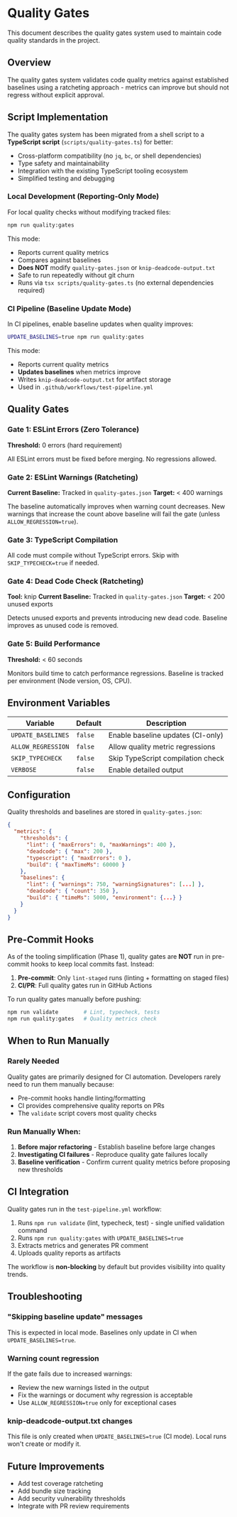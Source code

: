 # Quality Gates

This document describes the quality gates system used to maintain code quality standards in the project.

## Overview

The quality gates system validates code quality metrics against established baselines using a ratcheting approach - metrics can improve but should not regress without explicit approval.

## Script Implementation

The quality gates system has been migrated from a shell script to a **TypeScript script** (`scripts/quality-gates.ts`) for better:
- Cross-platform compatibility (no `jq`, `bc`, or shell dependencies)
- Type safety and maintainability
- Integration with the existing TypeScript tooling ecosystem
- Simplified testing and debugging

### Local Development (Reporting-Only Mode)

For local quality checks without modifying tracked files:

```bash
npm run quality:gates
```

This mode:
- Reports current quality metrics
- Compares against baselines
- **Does NOT** modify `quality-gates.json` or `knip-deadcode-output.txt`
- Safe to run repeatedly without git churn
- Runs via `tsx scripts/quality-gates.ts` (no external dependencies required)

### CI Pipeline (Baseline Update Mode)

In CI pipelines, enable baseline updates when quality improves:

```bash
UPDATE_BASELINES=true npm run quality:gates
```

This mode:
- Reports current quality metrics
- **Updates baselines** when metrics improve
- Writes `knip-deadcode-output.txt` for artifact storage
- Used in `.github/workflows/test-pipeline.yml`

## Quality Gates

### Gate 1: ESLint Errors (Zero Tolerance)

**Threshold:** 0 errors (hard requirement)

All ESLint errors must be fixed before merging. No regressions allowed.

### Gate 2: ESLint Warnings (Ratcheting)

**Current Baseline:** Tracked in `quality-gates.json`
**Target:** < 400 warnings

The baseline automatically improves when warning count decreases. New warnings that increase the count above baseline will fail the gate (unless `ALLOW_REGRESSION=true`).

### Gate 3: TypeScript Compilation

All code must compile without TypeScript errors. Skip with `SKIP_TYPECHECK=true` if needed.

### Gate 4: Dead Code Check (Ratcheting)

**Tool:** knip
**Current Baseline:** Tracked in `quality-gates.json`
**Target:** < 200 unused exports

Detects unused exports and prevents introducing new dead code. Baseline improves as unused code is removed.

### Gate 5: Build Performance

**Threshold:** < 60 seconds

Monitors build time to catch performance regressions. Baseline is tracked per environment (Node version, OS, CPU).

## Environment Variables

| Variable | Default | Description |
|----------|---------|-------------|
| `UPDATE_BASELINES` | `false` | Enable baseline updates (CI-only) |
| `ALLOW_REGRESSION` | `false` | Allow quality metric regressions |
| `SKIP_TYPECHECK` | `false` | Skip TypeScript compilation check |
| `VERBOSE` | `false` | Enable detailed output |

## Configuration

Quality thresholds and baselines are stored in `quality-gates.json`:

```json
{
  "metrics": {
    "thresholds": {
      "lint": { "maxErrors": 0, "maxWarnings": 400 },
      "deadcode": { "max": 200 },
      "typescript": { "maxErrors": 0 },
      "build": { "maxTimeMs": 60000 }
    },
    "baselines": {
      "lint": { "warnings": 750, "warningSignatures": [...] },
      "deadcode": { "count": 350 },
      "build": { "timeMs": 5000, "environment": {...} }
    }
  }
}
```

## Pre-Commit Hooks

As of the tooling simplification (Phase 1), quality gates are **NOT** run in pre-commit hooks to keep local commits fast. Instead:

1. **Pre-commit**: Only `lint-staged` runs (linting + formatting on staged files)
2. **CI/PR**: Full quality gates run in GitHub Actions

To run quality gates manually before pushing:

```bash
npm run validate        # Lint, typecheck, tests
npm run quality:gates   # Quality metrics check
```

## When to Run Manually

### Rarely Needed

Quality gates are primarily designed for CI automation. Developers rarely need to run them manually because:

- Pre-commit hooks handle linting/formatting
- CI provides comprehensive quality reports on PRs
- The `validate` script covers most quality checks

### Run Manually When:

1. **Before major refactoring** - Establish baseline before large changes
2. **Investigating CI failures** - Reproduce quality gate failures locally
3. **Baseline verification** - Confirm current quality metrics before proposing new thresholds

## CI Integration

Quality gates run in the `test-pipeline.yml` workflow:

1. Runs `npm run validate` (lint, typecheck, test) - single unified validation command
2. Runs `npm run quality:gates` with `UPDATE_BASELINES=true`
3. Extracts metrics and generates PR comment
4. Uploads quality reports as artifacts

The workflow is **non-blocking** by default but provides visibility into quality trends.

## Troubleshooting

### "Skipping baseline update" messages

This is expected in local mode. Baselines only update in CI when `UPDATE_BASELINES=true`.

### Warning count regression

If the gate fails due to increased warnings:
- Review the new warnings listed in the output
- Fix the warnings or document why regression is acceptable
- Use `ALLOW_REGRESSION=true` only for exceptional cases

### knip-deadcode-output.txt changes

This file is only created when `UPDATE_BASELINES=true` (CI mode). Local runs won't create or modify it.

## Future Improvements

- Add test coverage ratcheting
- Add bundle size tracking
- Add security vulnerability thresholds
- Integrate with PR review requirements